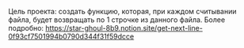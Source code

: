 Цель проекта: создать функцию, которая, при каждом считывании файла, будет возвращать по 1 строчке из данного файла.
Более подробно: https://star-ghoul-8b9.notion.site/get-next-line-0f93cf7501994b0790d344f31f59dcce
